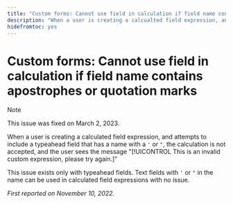 ```yaml
---
title: "Custom forms: Cannot use field in calculation if field name contains quotation marks or an apostrophe"
description: "When a user is creating a calcualted field expression, and attempts to include a typeahead field that has a name with an apostrophe or quotation mark, the calculation is not accepted, and the user sees the message This is an invalid custom expression, please try again."
hidefromtoc: yes
---
```


# Custom forms: Cannot use field in calculation if field name contains apostrophes or quotation marks

>[!NOTE]
>
>This issue was fixed on March 2, 2023.

When a user is creating a calculated field expression, and attempts to include a typeahead field that has a name with a `'` or `"`, the calculation is not accepted, and the user sees the message "[!UICONTROL This is an invalid custom expression, please try again.]"

This issue exists only with typeahead fields. Text fields with `'` or `"` in the name can be used in calculated field expressions with no issue.

_First reported on November 10, 2022._

